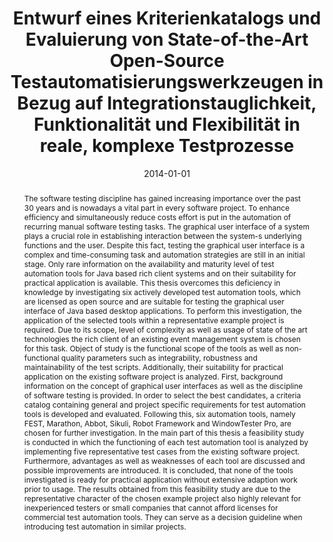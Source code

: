 ---
abstract: The software testing discipline has gained increasing importance over the
  past 30 years and is nowadays a vital part in every software project. To enhance
  efficiency and simultaneously reduce costs effort is put in the automation of recurring
  manual software testing tasks. The graphical user interface of a system plays a
  crucial role in establishing interaction between the system-s underlying functions
  and the user. Despite this fact, testing the graphical user interface is a complex
  and time-consuming task and automation strategies are still in an initial stage.
  Only rare information on the availability and maturity level of test automation
  tools for Java based rich client systems and on their suitability for practical
  application is available. This thesis overcomes this deficiency in knowledge by
  investigating six actively developed test automation tools, which are licensed as
  open source and are suitable for testing the graphical user interface of Java based
  desktop applications. To perform this investigation, the application of the selected
  tools within a representative example project is required. Due to its scope, level
  of complexity as well as usage of state of the art technologies the rich client
  of an existing event management system is chosen for this task. Object of study
  is the functional scope of the tools as well as non-functional quality parameters
  such as integrability, robustness and maintainability of the test scripts. Additionally,
  their suitability for practical application on the existing software project is
  analyzed. First, background information on the concept of graphical user interfaces
  as well as the discipline of software testing is provided. In order to select the
  best candidates, a criteria catalog containing general and project specific requirements
  for test automation tools is developed and evaluated. Following this, six automation
  tools, namely FEST, Marathon, Abbot, Sikuli, Robot Framework and WindowTester Pro,
  are chosen for further investigation. In the main part of this thesis a feasibility
  study is conducted in which the functioning of each test automation tool is analyzed
  by implementing five representative test cases from the existing software project.
  Furthermore, advantages as well as weaknesses of each tool are discussed and possible
  improvements are introduced. It is concluded, that none of the tools investigated
  is ready for practical application without extensive adaption work prior to usage.
  The results obtained from this feasibility study are due to the representative character
  of the chosen example project also highly relevant for inexperienced testers or
  small companies that cannot afford licenses for commercial test automation tools.
  They can serve as a decision guideline when introducing test automation in similar
  projects.
authors:
- Christina Zrelski
date: '2014-01-01'
featured: false
links:
- name: Publik
  url: https://publik.tuwien.ac.at/showentry.php?ID=236308&lang=2
publication_types:
- '7'
publishDate: '2014-01-01'
title: Entwurf eines Kriterienkatalogs und Evaluierung von State-of-the-Art Open-Source
  Testautomatisierungswerkzeugen in Bezug auf Integrationstauglichkeit, Funktionalität
  und Flexibilität in reale, komplexe Testprozesse
url_pdf: ''
---